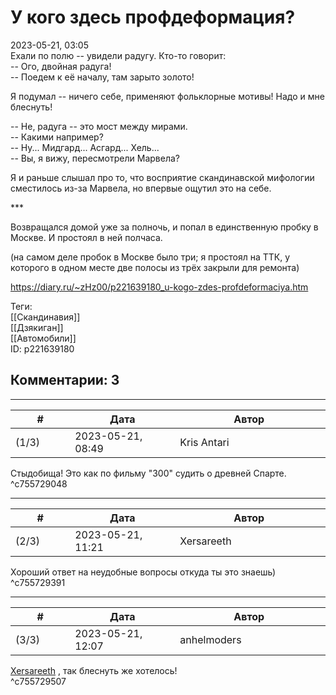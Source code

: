У кого здесь профдеформация?
============================

  
2023-05-21, 03:05  
 Ехали по полю -- увидели радугу. Кто-то говорит:   
 -- Ого, двойная радуга!   
 -- Поедем к её началу, там зарыто золото!   
   
 Я подумал -- ничего себе, применяют фольклорные мотивы! Надо и мне блеснуть!   
   
 -- Не, радуга -- это мост между мирами.   
 -- Какими например?   
 -- Ну... Мидгард... Асгард... Хель...   
 -- Вы, я вижу, пересмотрели Марвела?   
   
 Я и раньше слышал про то, что восприятие скандинавской мифологии сместилось из-за Марвела, но впервые ощутил это на себе.   
   
 \*\*\*   
   
 Возвращался домой уже за полночь, и попал в единственную пробку в Москве. И простоял в ней полчаса.   
   
 (на самом деле пробок в Москве было три; я простоял на ТТК, у которого в одном месте две полосы из трёх закрыли для ремонта)   
  
<https://diary.ru/~zHz00/p221639180_u-kogo-zdes-profdeformaciya.htm>  
  
Теги:  
[[Скандинавия]]  
[[Дзякиган]]  
[[Автомобили]]  
ID: p221639180  


Комментарии: 3
--------------

  


---



|         #         |              Дата              |                     Автор                     |           ID           |
| --- | --- | --- | --- |
| (1/3) | 2023-05-21, 08:49 | Kris Antari | c755729048 |

  
 Стыдобища! Это как по фильму "300" судить о древней Спарте.   
 ^c755729048

---



|         #         |              Дата              |                     Автор                     |           ID           |
| --- | --- | --- | --- |
| (2/3) | 2023-05-21, 11:21 | Xersareeth | c755729391 |

  
 Хороший ответ на неудобные вопросы откуда ты это знаешь)   
 ^c755729391

---



|         #         |              Дата              |                     Автор                     |           ID           |
| --- | --- | --- | --- |
| (3/3) | 2023-05-21, 12:07 | anhelmoders | c755729507 |

  
  [Xersareeth](https://BurrowDeclassified.diary.ru "One more fang")  , так блеснуть же хотелось!   
 ^c755729507